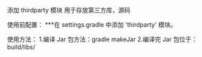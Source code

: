 添加 thirdparty 模块
用于存放第三方库，源码

使用前配置：
***在 settings.gradle 中添加 'thirdparty' 模块。

使用方法：
1.编译 Jar 包方法：gradle makeJar
2.编译完 Jar 包位于：build/libs/

